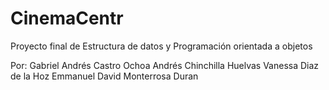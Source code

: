 # CinemaCentr
Proyecto final de Estructura de datos y Programación orientada a objetos

Por:
Gabriel Andrés Castro Ochoa
Andrés Chinchilla Huelvas
Vanessa Diaz de la Hoz
Emmanuel David Monterrosa Duran
